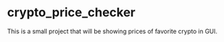 # crypto_price_checker
This is a small project that will be showing prices of favorite crypto in GUI.
